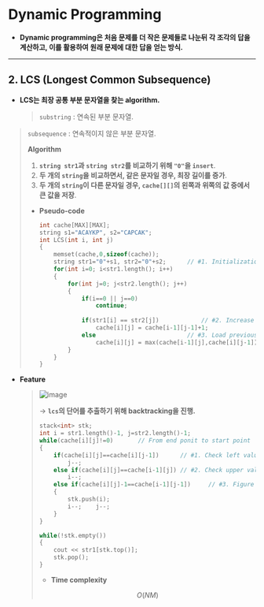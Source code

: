# Dynamic Programming 

* **Dynamic programming은 처음 문제를 더 작은 문제들로 나눈뒤 각 조각의 답을 계산하고, 이를 활용하여 원래 문제에 대한 답을 얻는 방식.**

------

## 2. LCS (Longest Common Subsequence)

- **LCS는 최장 공통 부분 문자열을 찾는 algorithm.**

  > `substring` : 연속된 부분 문자열.
>
  > `subsequence` : 연속적이지 않은 부분 문자열.
  >
  > **Algorithm**
  >
  > 1. **`string str1`과 `string str2`를 비교하기 위해 `"0"`을 `insert`**.
  > 2. **두 개의 `string`을 비교하면서, 같은 문자일 경우, 최장 길이를 증가**.
  > 3. **두 개의 `string`이 다른 문자일 경우, `cache[][]`의 왼쪽과 위쪽의 값 중에서 큰 값을 저장**.
  >
  > - **Pseudo-code**
  >
  >   ```c++
  >   int cache[MAX][MAX];
  >   string s1="ACAYKP", s2="CAPCAK";
  >   int LCS(int i, int j)
  >   {
  >       memset(cache,0,sizeof(cache));
  >       string str1="0"+s1, str2="0"+s2;		// #1. Initialization
  >       for(int i=0; i<str1.length(); i++)
  >       {
  >           for(int j=0; j<str2.length(); j++)
  >           {
  >               if(i==0 || j==0)			
  >                   continue;
  >               
  >               if(str1[i] == str2[j])			// #2. Increase lcs
  >                   cache[i][j] = cache[i-1][j-1]+1;
  >               else							// #3. Load previous data.
  >                   cache[i][j] = max(cache[i-1][j],cache[i][j-1]);
  >           }
  >       }
  >   }
  >   ```

* **Feature**

  > ![image](https://user-images.githubusercontent.com/23169707/75038349-8ac55700-54f9-11ea-9ada-c22589ff7eff.png)
  >
  > → **`lcs`의 단어를 추출하기 위해 backtracking을 진행.**
  >
  > ```c++
  > stack<int> stk;
  > int i = str1.length()-1, j=str2.length()-1;
  > while(cache[i][j]!=0)		// From end ponit to start point
  > {
  >     if(cache[i][j]==cache[i][j-1])		// #1. Check left value	
  >         j--;
  >     else if(cache[i][j]==cache[i-1][j])	// #2. Check upper value
  >         i--;
  >     else if(cache[i][j]-1==cache[i-1][j-1])		// #3. Figure out lcs word
  >     {
  >         stk.push(i);
  >         i--;	j--;
  >     }
  > }
  > 
  > while(!stk.empty())
  > {
  >     cout << str1[stk.top()];
  >     stk.pop();
  > }
  > ```
  >
  > 
  >
  > - **Time complexity**
  >
  > $$
  > O(NM)
  > $$